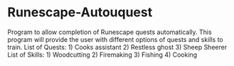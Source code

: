 # Runescape-Autouquest
Program to allow completion of Runescape quests automatically.
This program will provide the user with different options of quests and skills to train.
  List of Quests:
    1) Cooks assistant
    2) Restless ghost
    3) Sheep Sheerer
  List of Skills:
    1) Woodcutting
    2) Firemaking
    3) Fishing
    4) Cooking
    

